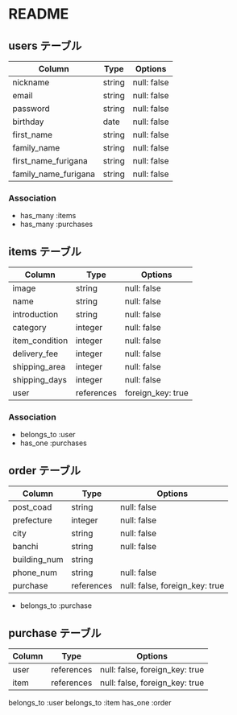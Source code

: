 # README

## users テーブル

| Column   | Type   | Options     |
| -------- | ------ | ----------- |
| nickname | string | null: false |
| email    | string | null: false |
| password | string | null: false |
| birthday | date   | null: false |
|first_name | string | null: false |
|family_name | string | null: false |
|first_name_furigana | string | null: false |
|family_name_furigana | string | null: false |


### Association

- has_many :items
- has_many :purchases

## items テーブル

| Column | Type   | Options     |
| ------ | ------ | ----------- |
| image   | string | null: false |
| name | string | null: false |
| introduction | string | null: false |
| category | integer | null: false |
| item_condition | integer | null: false |
| delivery_fee | integer | null: false |
| shipping_area | integer | null: false |
| shipping_days | integer | null: false |
| user | references | foreign_key: true|

### Association

- belongs_to :user
- has_one :purchases

## order テーブル

| Column | Type   | Options     |
| ------ | ------ | ----------- |
| post_coad | string | null: false |
| prefecture | integer | null: false |
| city | string | null: false |
| banchi | string | null: false |
| building_num | string |      |
| phone_num | string | null: false |
| purchase | references | null: false, foreign_key: true|

- belongs_to :purchase

## purchase テーブル

| Column | Type   | Options     |
| ------ | ------ | ----------- |
| user | references | null: false, foreign_key: true|
| item | references | null: false, foreign_key: true|

belongs_to :user
belongs_to :item
has_one :order
